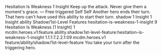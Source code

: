 <ability>
  <name>Hesitation Is Weakness</name>
  <cost>1 Insight</cost>
  <flavor>Keep up the attack. Never give them a moment&apos;s grace.</flavor>
  <keywords>
    <keyword>—</keyword>
  </keywords>
  <type>Free triggered</type>
  <distance>Self</distance>
  <target>Self</target>
  <trigger>Another hero ends their turn. That hero can&apos;t have used this ability to start their turn.</trigger>
  <metadata>
    <class>shadow</class>
    <cost>1 Insight</cost>
    <cost_amount>1</cost_amount>
    <cost_resource>Insight</cost_resource>
    <feature_type>ability</feature_type>
    <file_dpath>Shadow/1st-Level Features</file_dpath>
    <item_id>hesitation-is-weakness-1-insight</item_id>
    <item_index>9</item_index>
    <item_name>Hesitation Is Weakness (1 Insight)</item_name>
    <level>1</level>
    <scc>mcdm.heroes.v1:feature.ability.shadow.1st-level-feature:hesitation-is-weakness-1-insight</scc>
    <scdc>1.1.1:7.2.2.1:09</scdc>
    <source>mcdm.heroes.v1</source>
    <type>feature/ability/shadow/1st-level-feature</type>
  </metadata>
  <effects>
    <effect type="mundane">You take your turn after the triggering hero.</effect>
  </effects>
</ability>
